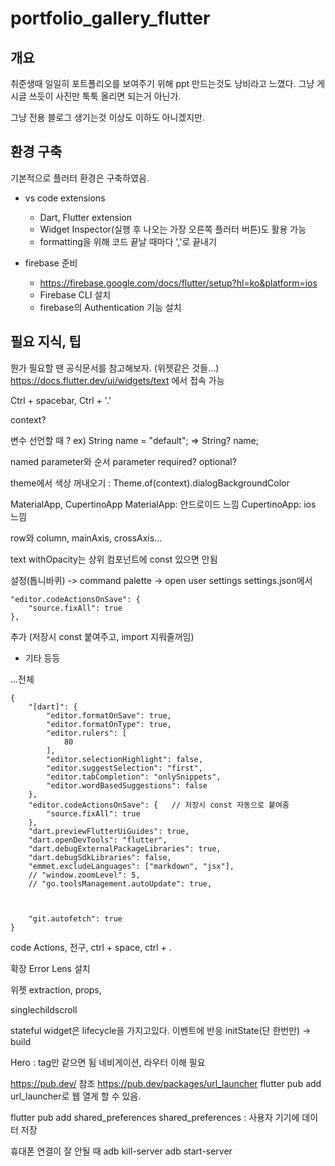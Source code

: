 # portfolio_gallery_flutter

## 개요
취준생때 일일히 포트폴리오를 보여주기 위해 ppt 만드는것도 낭비라고 느꼈다.
그냥 게시글 쓰듯이 사진만 툭툭 올리면 되는거 아닌가.

그냥 전용 블로그 생기는것 이상도 이하도 아니겠지만.



## 환경 구축
기본적으로 플러터 환경은 구축하였음.

- vs code extensions
    * Dart, Flutter extension 
    * Widget Inspector(실행 후 나오는 가장 오른쪽 플러터 버튼)도 활용 가능
    * formatting을 위해 코드 끝날 때마다 ','로 끝내기

- firebase 준비
    * https://firebase.google.com/docs/flutter/setup?hl=ko&platform=ios
    * Firebase CLI 설치
    * firebase의 Authentication 기능 설치

## 필요 지식, 팁
뭔가 필요할 땐 공식문서를 참고해보자. (위젯같은 것들...)
https://docs.flutter.dev/ui/widgets/text 에서 접속 가능

Ctrl + spacebar, Ctrl + '.'

context?

변수 선언할 때 ?
ex) String name = "default"; => String? name;

named parameter와 순서 parameter
required? optional?

theme에서 색상 꺼내오기 : Theme.of(context).dialogBackgroundColor

MaterialApp, CupertinoApp
MaterialApp: 안드로이드 느낌
CupertinoApp: ios 느낌



row와 column, mainAxis, crossAxis...

text withOpacity는 상위 컴포넌트에 const 있으면 안됨

설정(톱니바퀴) -> command palette -> open user settings 
settings.json에서 

    "editor.codeActionsOnSave": {
        "source.fixAll": true
    },

추가 (저장시 const 붙여주고, import 지워줄꺼임)
+ 기타 등등

...전체
```
{
    "[dart]": {
        "editor.formatOnSave": true,
        "editor.formatOnType": true,
        "editor.rulers": [
            80
        ],
        "editor.selectionHighlight": false,
        "editor.suggestSelection": "first",
        "editor.tabCompletion": "onlySnippets",
        "editor.wordBasedSuggestions": false
    },
    "editor.codeActionsOnSave": {   // 저장시 const 자동으로 붙여줌
        "source.fixAll": true
    },
    "dart.previewFlutterUiGuides": true,
    "dart.openDevTools": "flutter",
    "dart.debugExternalPackageLibraries": true,
    "dart.debugSdkLibraries": false,
    "emmet.excludeLanguages": ["markdown", "jsx"],
    // "window.zoomLevel": 5,
    // "go.toolsManagement.autoUpdate": true,



    "git.autofetch": true
}
```

code Actions, 전구, ctrl + space, ctrl + .

확장 Error Lens 설치

위젯 extraction, props,

singlechildscroll

stateful widget은 lifecycle을 가지고있다. 이벤트에 반응
initState(단 한번만) -> build

Hero : tag만 같으면 됨
네비게이션, 라우터 이해 필요

https://pub.dev/ 참조
https://pub.dev/packages/url_launcher
flutter pub add url_launcher로 웹 열게 할 수 있음.

flutter pub add shared_preferences
shared_preferences : 사용자 기기에 데이터 저장

휴대폰 연결이 잘 안될 때
adb kill-server
adb start-server